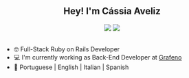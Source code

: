 <h2 align="center">Hey! I'm Cássia Aveliz</h2>

<div align="center">
  <a href="mailto:cassia.avelizr@gmail.com" target="_blank"><img src="https://img.shields.io/badge/Gmail-D14836?style=for-the-badge&logo=gmail&logoColor=white"></a>
  <a href="https://www.linkedin.com/in/cassiaveliz/" target="_blank"><img src="https://img.shields.io/badge/-LinkedIn-%230077B5?style=for-the-badge&logo=linkedin&logoColor=white" target="_blank"></a>
</div>

</br>

- 🤓 Full-Stack Ruby on Rails Developer</li>
- 💻 I'm currently working as Back-End Developer at [Grafeno](https://www.grafeno.digital/)</li>
- 💬 Portuguese | English | Italian | Spanish</li>
